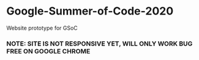 # Google-Summer-of-Code-2020
Website prototype for GSoC

### NOTE: SITE IS NOT RESPONSIVE YET, WILL ONLY WORK BUG FREE ON **GOOGLE CHROME**

